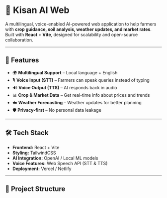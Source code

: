 # 🌱 Kisan AI Web

A multilingual, voice-enabled AI-powered web application to help farmers with **crop guidance, soil analysis, weather updates, and market rates**.  
Built with **React + Vite**, designed for scalability and open-source collaboration.  

---

## 🚀 Features
- 🌍 **Multilingual Support** – Local language + English
- 🎙 **Voice Input (STT)** – Farmers can speak queries instead of typing
- 🔊 **Voice Output (TTS)** – AI responds back in audio
- 📊 **Crop & Market Data** – Get real-time info about prices and trends
- ☁️ **Weather Forecasting** – Weather updates for better planning
- 🛡 **Privacy-first** – No personal data leakage

---

## 🛠️ Tech Stack
- **Frontend:** React + Vite
- **Styling:** TailwindCSS
- **AI Integration:** OpenAI / Local ML models
- **Voice Features:** Web Speech API (STT & TTS)
- **Deployment:** Vercel / Netlify

---

## 📂 Project Structure
